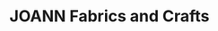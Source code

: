 ---
title: "JOANN Fabrics and Crafts"
url: /richmond-plaza/joann-fabrics-and-crafts/
shop: Basteln
---